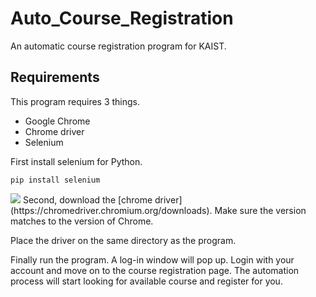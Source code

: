 # Auto_Course_Registration
An automatic course registration program for KAIST.

## Requirements
This program requires 3 things.
- Google Chrome
- Chrome driver
- Selenium

First install selenium for Python.

```
pip install selenium
```

<img src="https://img.shields.io/badge/googlechrome-4285F4?style=flat&logo=googlechrome&logoColor=white" />
Second, download the [chrome driver](https://chromedriver.chromium.org/downloads). Make sure the version matches to the version of Chrome.

Place the driver on the same directory as the program.

Finally run the program. A log-in window will pop up. Login with your account and move on to the course registration page.
The automation process will start looking for available course and register for you.
